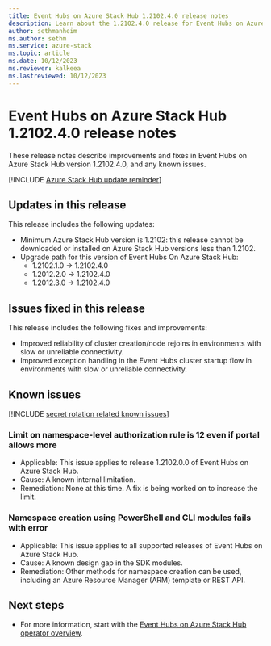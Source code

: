 ```yaml
---
title: Event Hubs on Azure Stack Hub 1.2102.4.0 release notes 
description: Learn about the 1.2102.4.0 release for Event Hubs on Azure Stack Hub, including bug fixes, features, and how to install the update.
author: sethmanheim
ms.author: sethm
ms.service: azure-stack
ms.topic: article
ms.date: 10/12/2023
ms.reviewer: kalkeea
ms.lastreviewed: 10/12/2023
---
```


# Event Hubs on Azure Stack Hub 1.2102.4.0 release notes

These release notes describe improvements and fixes in Event Hubs on Azure Stack Hub version 1.2102.4.0, and any known issues.

[!INCLUDE [Azure Stack Hub update reminder](../includes/event-hubs-hub-update-banner.md)]

## Updates in this release

This release includes the following updates:

- Minimum Azure Stack Hub version is 1.2102: this release cannot be downloaded or installed on Azure Stack Hub versions less than 1.2102.
- Upgrade path for this version of Event Hubs On Azure Stack Hub:
  - 1.2102.1.0 -> 1.2102.4.0
  - 1.2012.2.0 -> 1.2102.4.0
  - 1.2012.3.0 -> 1.2102.4.0

## Issues fixed in this release

This release includes the following fixes and improvements:

- Improved reliability of cluster creation/node rejoins in environments with slow or unreliable connectivity.
- Improved exception handling in the Event Hubs cluster startup flow in environments with slow or unreliable connectivity.

## Known issues

[!INCLUDE [secret rotation related known issues](../includes/event-hubs-secret-rotation-related-known-issues.md)]

### Limit on namespace-level authorization rule is 12 even if portal allows more  

- Applicable: This issue applies to release 1.2102.0.0 of Event Hubs on Azure Stack Hub.
- Cause: A known internal limitation.
- Remediation: None at this time. A fix is being worked on to increase the limit.

### Namespace creation using PowerShell and CLI modules fails with error

- Applicable: This issue applies to all supported releases of Event Hubs on Azure Stack Hub.
- Cause: A known design gap in the SDK modules.
- Remediation: Other methods for namespace creation can be used, including an Azure Resource Manager (ARM) template or REST API.

## Next steps

- For more information, start with the [Event Hubs on Azure Stack Hub operator overview](event-hubs-rp-overview.md).
